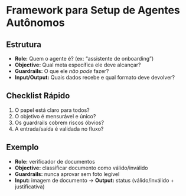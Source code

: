 # Framework para Setup de Agentes Autônomos

## Estrutura
- **Role:** Quem o agente é? (ex: “assistente de onboarding”)
- **Objective:** Qual meta específica ele deve alcançar?
- **Guardrails:** O que ele *não pode* fazer?
- **Input/Output:** Quais dados recebe e qual formato deve devolver?

## Checklist Rápido
1. O papel está claro para todos?
2. O objetivo é mensurável e único?
3. Os guardrails cobrem riscos óbvios?
4. A entrada/saída é validada no fluxo?

## Exemplo
- **Role:** verificador de documentos
- **Objective:** classificar documento como válido/inválido
- **Guardrails:** nunca aprovar sem foto legível
- **Input:** imagem de documento → **Output:** status (válido/inválido + justificativa)
